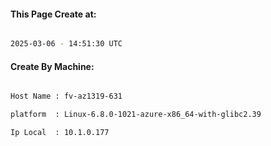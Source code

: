 
   
#### This Page Create at:

```bash

2025-03-06 - 14:51:30 UTC

```

#### Create By Machine:

```bash

Host Name : fv-az1319-631

platform  : Linux-6.8.0-1021-azure-x86_64-with-glibc2.39

Ip Local  : 10.1.0.177

```

